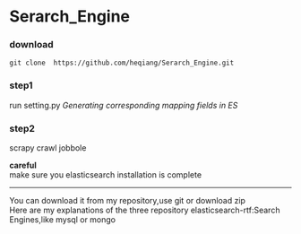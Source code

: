 # Serarch_Engine
### download
`git clone  https://github.com/heqiang/Serarch_Engine.git`
### step1
run setting.py
*Generating corresponding mapping fields in ES*
### step2
scrapy  crawl  jobbole


**careful**  
make sure you elasticsearch installation is complete  
_____
You can download it from my repository,use git or download zip   
Here are my explanations of the three repository
elasticsearch-rtf:Search Engines,like  mysql or  mongo  


